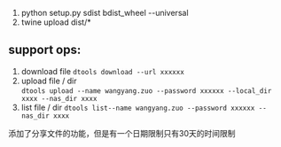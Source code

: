 1. python setup.py sdist bdist_wheel --universal
2. twine upload dist/*


## support ops:  
1. download file 
`dtools download --url xxxxxx`   
1. upload file / dir  
`dtools upload --name wangyang.zuo --password xxxxxx --local_dir xxxx --nas_dir xxxx`   
1. list file / dir 
`dtools list--name wangyang.zuo --password xxxxxx --nas_dir xxxx`   



添加了分享文件的功能，但是有一个日期限制只有30天的时间限制